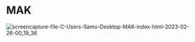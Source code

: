 # MAK
![screencapture-file-C-Users-Samo-Desktop-MAK-index-html-2023-02-26-00_19_36](https://user-images.githubusercontent.com/121224893/221384012-76c05a4d-f6e3-4fd4-b9a5-f897d54b204f.png)
